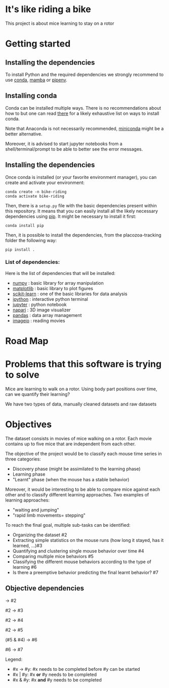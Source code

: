 # It's like riding a bike

This project is about mice learning to stay on a rotor

# Getting started

## Installing the dependencies
To install Python and the required dependencies we strongly recommend to use
[conda], [mamba] or [pipenv].

## Installing conda

Conda can be installed multiple ways. There is no recommendations about how to
but one can read [there](https://docs.conda.io/projects/conda/en/latest/user-guide/install/index.html)
for a likely exhaustive list on ways to install conda.

Note that Anaconda is not necessarily recommended, [miniconda] might be a better
alternative.

Moreover, it is advised to start jupyter notebooks from a shell/terminal/prompt
to be able to better see the error messages.

## Installing the dependencies

Once conda is installed (or your favorite environment manager), you can create
and activate your environment:
```shell
conda create -n bike-riding
conda activate bike-riding
```

Then, there is a `setup.py` file with the basic dependencies present within this
repository. It means that you can easily install all the likely necessary
dependencies using [pip]. It might be necessary to install it first:
```shell
conda install pip
```

Then, it is possible to install the dependencies, from the placozoa-tracking
folder the following way:
```shell
pip install .
```

### List of dependencies:
Here is the list of dependencies that will be installed:
- [numpy] : basic library for array manipulation
- [matplotlib] : basic library to plot figures
- [scikit-learn] : one of the basic libraries for data analysis
- [ipython] : interactive python terminal
- [jupyter] : python notebook
- [napari] : 3D image visualizer
- [pandas] : data array management
- [imageio] : reading movies

# Road Map

# Problems that this software is trying to solve
Mice are learning to walk on a rotor. Using body part positions over time,
can we quantify their learning?

We have two types of data, manually cleaned datasets and raw datasets

# Objectives
The dataset consists in movies of mice walking on a rotor.
Each movie contains up to five mice that are independent from each other.

The objective of the project would be to classify each mouse time series in three
categories:
- Discovery phase (might be assimilated to the learning phase)
- Learning phase
- "Learnt" phase (when the mouse has a stable behavior)

Moreover, it would be interesting to be able to compare mice against each other
and to classify different learning approaches. Two examples of learning approaches:
- "waiting and jumping"
- "rapid limb movements= stepping"

To reach the final goal, multiple sub-tasks can be identified:
- Organizing the dataset #2
- Extracting simple statistics on the mouse runs (how long it stayed, has it learned, ...)#3
- Quantifying and clustering single mouse behavior over time #4
- Comparing multiple mice behaviors #5
- Classifying the different mouse behaviors according to the type of learning #6
- Is there a preemptive behavior predicting the final learnt behavior? #7

## Objective dependencies
&rarr; #2

#2 &rarr; #3

#2 &rarr; #4

#2 &rarr; #5

(#5 & #4) &rarr; #6

#6 &rarr; #7

Legend:
- #x &rarr; #y: #x needs to be completed before #y can be started
- #x | #y: #x __or__ #y needs to be completed
- #x & #y: #x __and__ #y needs to be completed

[conda]: https://docs.conda.io/en/latest/
[mamba]: https://mamba.readthedocs.io/en/latest/
[pipenv]: https://pipenv.pypa.io/en/latest/
[miniconda]: https://docs.conda.io/en/latest/miniconda.html
[pip]: https://pypi.org/project/pip
[numpy]: https://numpy.org
[scipy]: https://scipy.org
[matplotlib]: https://matplotlib.org
[scikit-image]: https://scikit-image.org
[scikit-learn]: https://scikit-learn.org
[tifffile]: https://pypi.org/project/tifffile
[ipython]: https://ipython.org
[jupyter]: https://jupyter.org
[napari]: https://napari.org
[pandas]: https://pandas.pydata.org
[imageio]: https://imageio.readthedocs.io/en/stable/

